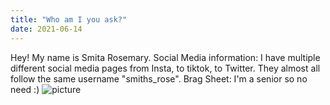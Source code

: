 ```yaml
---
title: "Who am I you ask?"
date: 2021-06-14
---
```



Hey! My name is Smita Rosemary.
Social Media information: I have multiple different social media pages from Insta, to tiktok, to Twitter. They almost all follow the same username "smiths_rose".
Brag Sheet: I'm a senior so no need :)
![picture](https://user-images.githubusercontent.com/66581893/121976211-5ceccd00-cd51-11eb-887b-778b4fc65736.JPG)
